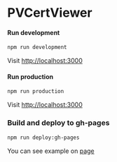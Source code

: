 # PVCertViewer

#### Run development
```bash
npm run development
```
Visit [http://localhost:3000](http://localhost:3000)

#### Run production
```bash
npm run production
```
Visit [http://localhost:3000](http://localhost:3000)

### Build and deploy to gh-pages
```bash
npm run deploy:gh-pages
```

You can see example on [page](https://peculiarventures.github.io/PVCertViewer/)
